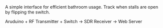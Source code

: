 A simple interface for efficient bathroom usage. Track when stalls are open by flipping the switch.

Aruduino + RF Transmitter + Switch -> SDR Receiver -> Web Server
